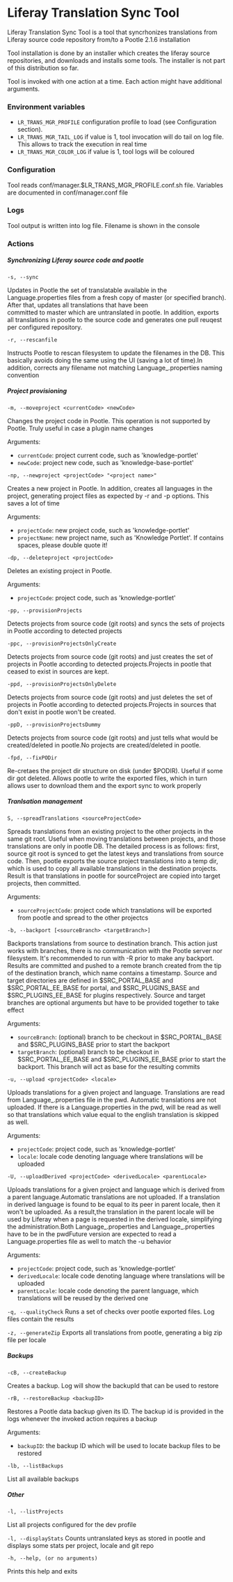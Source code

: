 Liferay Translation Sync Tool
=============================

Liferay Translation Sync Tool is a tool that syncrhonizes translations from Liferay source code repository from/to a Pootle 2.1.6 installation

Tool installation is done by an installer which creates the liferay source repositories, and downloads and installs some tools.
The installer is not part of this distribution so far.

Tool is invoked with one action at a time. Each action might have additional arguments.

### Environment variables
 - `LR_TRANS_MGR_PROFILE`    configuration profile to load (see Configuration section).
 - `LR_TRANS_MGR_TAIL_LOG`   if value is 1, tool invocation will do tail on log file. This allows to track the execution in real time
 - `LR_TRANS_MGR_COLOR_LOG`  if value is 1, tool logs will be coloured

### Configuration
Tool reads conf/manager.$LR_TRANS_MGR_PROFILE.conf.sh file. Variables are documented in conf/manager.conf file

### Logs
Tool output is written into log file. Filename is shown in the console

### Actions
##### Synchronizing Liferay source code and pootle
`-s, --sync`

Updates in Pootle the set of translatable available in the Language.properties files from a fresh copy of master (or specified branch). After that, updates all translations that have been \
committed to master which are untranslated in pootle. In addition, exports all translations in pootle to the source code and generates one pull reuqest per configured repository.

`-r, --rescanfile`

Instructs Pootle to rescan filesystem to update the filenames in the DB. This basically avoids doing the same using the UI (saving a lot of time).In addition, corrects any filename not matching Language_<locale>.properties naming convention

##### Project provisioning
`-m, --moveproject <currentCode> <newCode>`

Changes the project code in Pootle. This operation is not supported by Pootle. Truly useful in case a plugin name changes

Arguments:
 - `currentCode`: project current code, such as 'knowledge-portlet'
 - `newCode`: project new code, such as 'knowledge-base-portlet'

`-np, --newproject <projectCode> "<project name>"`

Creates a new project in Pootle. In addition, creates all languages in the project, generating project files as expected by -r and -p options. This saves a lot of time

Arguments:
 - `projectCode`: new project code, such as 'knowledge-portlet'
 - `projectName`: new project name, such as 'Knowledge Portlet'. If contains spaces, please double quote it!

`-dp, --deleteproject <projectCode>`

Deletes an existing project in Pootle.

Arguments:
 - `projectCode`: project code, such as 'knowledge-portlet'

`-pp, --provisionProjects`

Detects projects from source code (git roots) and syncs the sets of projects in Pootle according to detected projects

`-ppc, --provisionProjectsOnlyCreate`

Detects projects from source code (git roots) and just creates the set of projects in Pootle according to detected projects.Projects in pootle that ceased to exist in sources are kept.

`-ppd, --provisionProjectsOnlyDelete`

Detects projects from source code (git roots) and just deletes the set of projects in Pootle according to detected projects.Projects in sources that don't exist in pootle won't be created.

`-ppD, --provisionProjectsDummy`

Detects projects from source code (git roots) and just tells what would be created/deleted in pootle.No projects are created/deleted in pootle.

`-fpd, --fixPODir` 

Re-cretaes the project dir structure on disk (under $PODIR). Useful if some dir got deleted. Allows pootle to write the exported files, which in turn allows user to download them and the export sync to work properly

##### Tranlsation management

`S, --spreadTranslations <sourceProjectCode>`

Spreads translations from an existing project to the other projects in the same git root. Useful when moving translations between projects, and those translations are only in pootle DB.                       The detailed process is as follows: first, source git root is synced to get the latest keys and translations from source code. Then, pootle exports the source project translations into a                   temp dir, which is used to copy all available translations in the destination projects. Result is that translations in pootle for sourceProject are copied into target projects, then committed.

Arguments:
 - `sourceProjectCode`: project code which translations will be exported from pootle and spread to the other projectcs

`-b, --backport [<sourceBranch> <targetBranch>]`

Backports translations from source to destination branch. This action just works with branches, there is no communication with the Pootle server nor filesystem. It's recommended to run with -R prior to make any backport. Results are committed and pushed to a remote branch created from the tip of the destination branch, which name contains a timestamp. Source and target directories are defined in $SRC_PORTAL_BASE and $SRC_PORTAL_EE_BASE for portal, and $SRC_PLUGINS_BASE and $SRC_PLUGINS_EE_BASE for plugins respectively. Source and target branches are optional arguments but have to be provided together to take effect

Arguments:
 - `sourceBranch`: (optional) branch to be checkout in $SRC_PORTAL_BASE and $SRC_PLUGINS_BASE prior to start the backport
 - `targetBranch`: (optional) branch to be checkout in $SRC_PORTAL_EE_BASE and $SRC_PLUGINS_EE_BASE prior to start the backport. This branch will act as base for the resulting commits

`-u, --upload <projectCode> <locale>`

Uploads translations for a given project and language. Translations are read from Language_<locale>.properties file in the pwd. Automatic translations are not uploaded. If there is a Language.properties in the pwd, will be read as well so that translations which value equal to the english translation is skipped as well.

Arguments:
 - `projectCode`: project code, such as 'knowledge-portlet'
 - `locale`: locale code denoting language where translations will be uploaded

`-U, --uploadDerived <projectCode> <derivedLocale> <parentLocale>`

Uploads translations for a given project and language which is derived from a parent language.Automatic translations are not uploaded. If a translation in derived language is found to be equal to its peer in parent locale, then it won't be uploaded. As a result,the translation in the parent locale will be used by Liferay when a page is requested in the derived locale, simplifying the administration.Both Language_<parentLocale>.properties and Language_<derivedLocale>.properties have to be in the pwdFuture version are expected to read a Language.properties file as well to match the -u behavior

Arguments:
 - `projectCode`: project code, such as 'knowledge-portlet'
 - `derivedLocale`: locale code denoting language where translations will be uploaded
 - `parentLocale`: locale code denoting the parent language, which translations will be reused by the derived one


`-q, --qualityCheck`
Runs a set of checks over pootle exported files. Log files contain the results

`-z, --generateZip`
Exports all translations from pootle, generating a big zip file per locale

##### Backups
`-cB, --createBackup`

Creates a backup. Log will show the backupId that can be used to restore

`-rB, --restoreBackup <backupID>`

Restores a Pootle data backup given its ID. The backup id is provided in the logs whenever the invoked action requires a backup

Arguments:
 - `backupID`: the backup ID which will be used to locate backup files to be restored

`-lb, --listBackups`

List all available backups

##### Other
`-l, --listProjects`

List all projects configured for the dev profile

`-l, --displayStats`
Counts untranslated keys as stored in pootle and displays some stats per project, locale and git repo

`-h, --help, (or no arguments)`

Prints this help and exits


